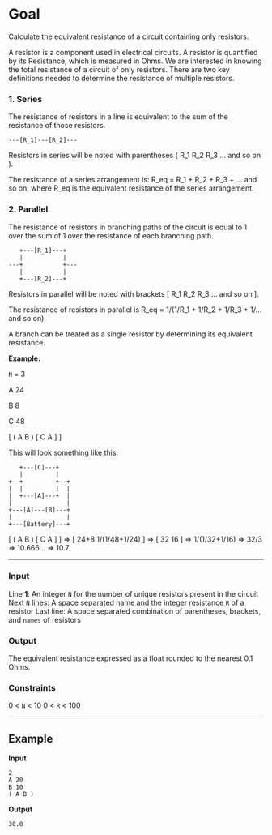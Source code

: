# Goal
Calculate the equivalent resistance of a circuit containing only resistors.

A resistor is a component used in electrical circuits. A resistor is quantified by its Resistance, which is measured in Ohms. We are interested in knowing the total resistance of a circuit of only resistors. There are two key definitions needed to determine the resistance of multiple resistors.

### 1. Series

The resistance of resistors in a line is equivalent to the sum of the resistance of those resistors.

    ---[R_1]---[R_2]---

Resistors in series will be noted with parentheses ( R_1 R_2 R_3 ... and so on ).

The resistance of a series arrangement is: R_eq = R_1 + R_2 + R_3 + ... and so on, where R_eq is the equivalent resistance of the series arrangement.

### 2. Parallel

The resistance of resistors in branching paths of the circuit is equal to 1 over the sum of 1 over the resistance of each branching path.

       +---[R_1]---+
       |           |
    ---+           +---
       |           |
       +---[R_2]---+


Resistors in parallel will be noted with brackets [ R_1 R_2 R_3 ... and so on ].

The resistance of resistors in parallel is R_eq = 1/(1/R_1 + 1/R_2 + 1/R_3 + 1/... and so on).

A branch can be treated as a single resistor by determining its equivalent resistance.

**Example:**

`N` = 3

A 24

B 8

C 48

[ ( A B ) [ C A ] ]

This will look something like this:

       +---[C]---+
       |         |
    +--+         +--+
    |  |         |  |
    |  +---[A]---+  |
    |               |
    +---[A]---[B]---+
    |               |
    +---[Battery]---+

[ ( A B ) [ C A ] ] => [ 24+8 1/(1/48+1/24) ] => [ 32 16 ] => 1/(1/32+1/16) => 32/3 => 10.666... => 10.7

---

### Input
Line **1**: An integer `N` for the number of unique resistors present in the circuit
Next `N` lines: A space separated name and the integer resistance `R` of a resistor
Last line: A space separated combination of parentheses, brackets, and `names` of resistors

### Output
The equivalent resistance expressed as a float rounded to the nearest 0.1 Ohms.

### Constraints
0 < `N` < 10
0 < `R` < 100

---
## Example

**Input**
```
2
A 20
B 10
( A B )
```
**Output**
```
30.0
```
